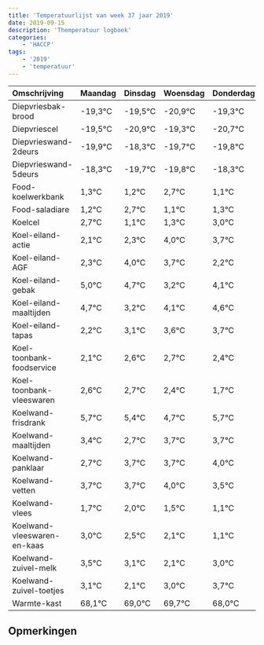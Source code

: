 ```yaml
---
title: 'Temperatuurlijst van week 37 jaar 2019'
date: 2019-09-15
description: 'Themperatuur logboek'
categories:
    - 'HACCP'
tags:
    - '2019'
    - 'temperatuur'
---
```

|Omschrijving|Maandag|Dinsdag|Woensdag|Donderdag|Vrijdag|Zaterdag|Zondag|
|:---|:---|:---|:---|:---|:---|:---|:---|
|Diepvriesbak-brood|-19,3°C|-19,5°C|-20,9°C|-19,3°C|-20,7°C|-20,8°C|-19,3°C|
|Diepvriescel|-19,5°C|-20,9°C|-19,3°C|-20,7°C|-20,8°C|-19,3°C|-20,9°C|
|Diepvrieswand-2deurs|-19,9°C|-18,3°C|-19,7°C|-19,8°C|-18,3°C|-19,9°C|-19,7°C|
|Diepvrieswand-5deurs|-18,3°C|-19,7°C|-19,8°C|-18,3°C|-19,9°C|-19,7°C|-18,0°C|
|Food-koelwerkbank|1,3°C|1,2°C|2,7°C|1,1°C|1,3°C|3,0°C|2,7°C|
|Food-saladiare|1,2°C|2,7°C|1,1°C|1,3°C|3,0°C|2,7°C|1,2°C|
|Koelcel|2,7°C|1,1°C|1,3°C|3,0°C|2,7°C|1,2°C|2,1°C|
|Koel-eiland-actie|2,1°C|2,3°C|4,0°C|3,7°C|2,2°C|3,1°C|3,6°C|
|Koel-eiland-AGF|2,3°C|4,0°C|3,7°C|2,2°C|3,1°C|3,6°C|3,7°C|
|Koel-eiland-gebak|5,0°C|4,7°C|3,2°C|4,1°C|4,6°C|4,7°C|4,4°C|
|Koel-eiland-maaltijden|4,7°C|3,2°C|4,1°C|4,6°C|4,7°C|4,4°C|3,7°C|
|Koel-eiland-tapas|2,2°C|3,1°C|3,6°C|3,7°C|3,4°C|2,7°C|3,7°C|
|Koel-toonbank-foodservice|2,1°C|2,6°C|2,7°C|2,4°C|1,7°C|2,7°C|2,7°C|
|Koel-toonbank-vleeswaren|2,6°C|2,7°C|2,4°C|1,7°C|2,7°C|2,7°C|3,0°C|
|Koelwand-frisdrank|5,7°C|5,4°C|4,7°C|5,7°C|5,7°C|6,0°C|5,5°C|
|Koelwand-maaltijden|3,4°C|2,7°C|3,7°C|3,7°C|4,0°C|3,5°C|3,1°C|
|Koelwand-panklaar|2,7°C|3,7°C|3,7°C|4,0°C|3,5°C|3,1°C|2,1°C|
|Koelwand-vetten|3,7°C|3,7°C|4,0°C|3,5°C|3,1°C|2,1°C|3,0°C|
|Koelwand-vlees|1,7°C|2,0°C|1,5°C|1,1°C|0,1°C|1,0°C|1,7°C|
|Koelwand-vleeswaren-en-kaas|3,0°C|2,5°C|2,1°C|1,1°C|2,0°C|2,7°C|1,0°C|
|Koelwand-zuivel-melk|3,5°C|3,1°C|2,1°C|3,0°C|3,7°C|2,0°C|2,2°C|
|Koelwand-zuivel-toetjes|3,1°C|2,1°C|3,0°C|3,7°C|2,0°C|2,2°C|2,2°C|
|Warmte-kast|68,1°C|69,0°C|69,7°C|68,0°C|68,2°C|68,2°C|68,0°C|

## Opmerkingen


